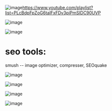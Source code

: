 ![image](https://github.com/atiq-shumon/seo_viral_search_keyword_page_rank_google_chrome_extention_produc_tools/assets/21005669/89b64cf8-6e0e-46e1-bda1-a86f83e2b44e)https://www.youtube.com/playlist?list=PLcBdpFpZoG6talFxFDv3piPmSIDC90UVP

![image](https://github.com/atiq-shumon/seo_viral_search_keyword_page_rank_google_chrome_extention_produc_tools/assets/21005669/2ecfa582-0487-4ef9-bca2-861e3a702546)

![image](https://github.com/atiq-shumon/seo_viral_search_keyword_page_rank_google_chrome_extention_produc_tools/assets/21005669/b243c7c2-97c2-4509-b44d-a7191b701ff0)

seo tools:
=====================
smush -- image optimizer, compresser, SEOquake

![image](https://github.com/atiq-shumon/seo_viral_search_keyword_page_rank_google_chrome_extention_produc_tools/assets/21005669/ae310eaf-5273-43fc-bd48-c13a86b3c1dc)


![image](https://github.com/atiq-shumon/seo_viral_search_keyword_page_rank_google_chrome_extention_produc_tools/assets/21005669/9a89003d-ce30-4df9-91fb-00dde6143ef0)

![image](https://github.com/atiq-shumon/seo_viral_search_keyword_page_rank_google_chrome_extention_produc_tools/assets/21005669/3a0ee4da-38b3-4c07-bf42-4dbb8f5fa5d6)

![image](https://github.com/atiq-shumon/seo_viral_search_keyword_page_rank_google_chrome_extention_produc_tools/assets/21005669/6789d404-bcd2-4e8a-b71f-8dfda4122bf2)
